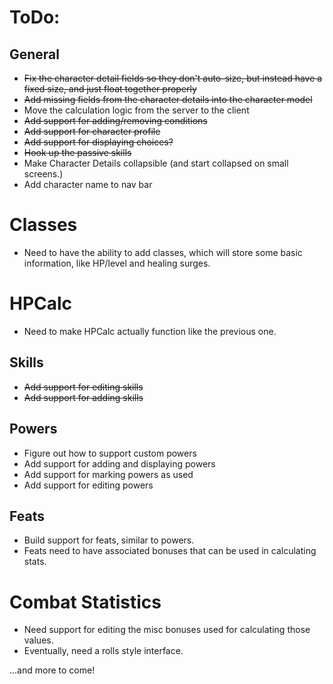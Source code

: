 # ToDo:

## General
* ~~Fix the character detail fields so they don't auto-size, but instead have a fixed size, and just float together properly~~
* ~~Add missing fields from the character details into the character model~~
* Move the calculation logic from the server to the client
* ~~Add support for adding/removing conditions~~
* ~~Add support for character profile~~
* ~~Add support for displaying choices?~~
* ~~Hook up the passive skills~~
* Make Character Details collapsible (and start collapsed on small screens.)
* Add character name to nav bar

# Classes
* Need to have the ability to add classes, which will store some basic information, like HP/level and healing surges.

# HPCalc
* Need to make HPCalc actually function like the previous one.

## Skills
* ~~Add support for editing skills~~
* ~~Add support for adding skills~~

## Powers
* Figure out how to support custom powers
* Add support for adding and displaying powers
* Add support for marking powers as used
* Add support for editing powers

## Feats
* Build support for feats, similar to powers.
* Feats need to have associated bonuses that can be used in calculating stats.

# Combat Statistics
* Need support for editing the misc bonuses used for calculating those values.
* Eventually, need a rolls style interface.

...and more to come!
